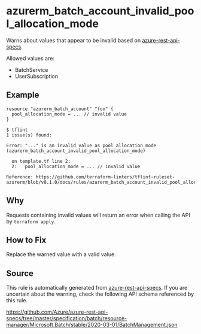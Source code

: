 <!--- This file generated by `tools/apispec-rule-gen/main.go`. DO NOT EDIT --->

# azurerm_batch_account_invalid_pool_allocation_mode

Warns about values that appear to be invalid based on [azure-rest-api-specs](https://github.com/Azure/azure-rest-api-specs).

Allowed values are:
- BatchService
- UserSubscription

## Example

```hcl
resource "azurerm_batch_account" "foo" {
  pool_allocation_mode = ... // invalid value
}
```

```
$ tflint
1 issue(s) found:

Error: "..." is an invalid value as pool_allocation_mode (azurerm_batch_account_invalid_pool_allocation_mode)

  on template.tf line 2:
  2:   pool_allocation_mode = ... // invalid value

Reference: https://github.com/terraform-linters/tflint-ruleset-azurerm/blob/v0.1.0/docs/rules/azurerm_batch_account_invalid_pool_allocation_mode.md

```

## Why

Requests containing invalid values will return an error when calling the API by `terraform apply`.

## How to Fix

Replace the warned value with a valid value.

## Source

This rule is automatically generated from [azure-rest-api-specs](https://github.com/Azure/azure-rest-api-specs). If you are uncertain about the warning, check the following API schema referenced by this rule.

https://github.com/Azure/azure-rest-api-specs/tree/master/specification/batch/resource-manager/Microsoft.Batch/stable/2020-03-01/BatchManagement.json
